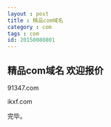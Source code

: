 ```yaml
---
layout : post
title : 精品com域名
category : com
tags : com
id: 20150080801
---
```


> 


## 精品com域名 欢迎报价

91347.com

ikxf.com

完毕。
